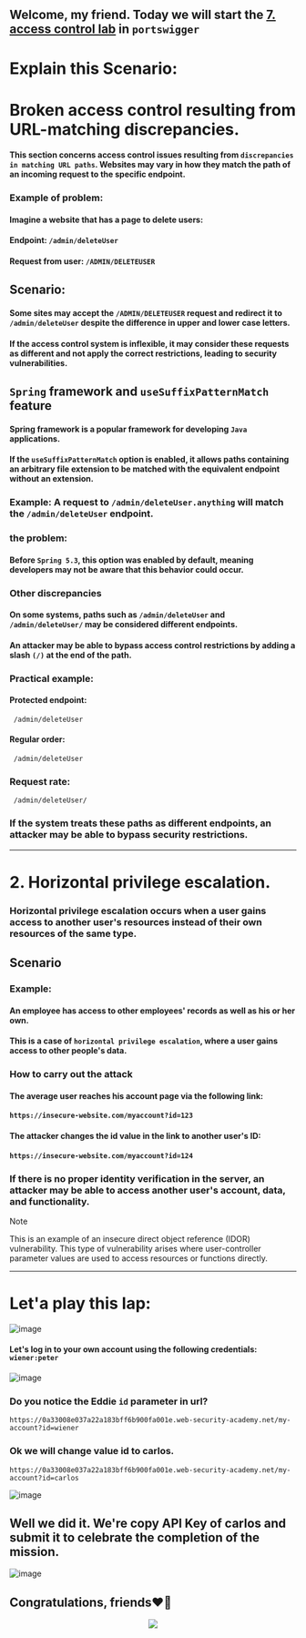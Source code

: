 ## Welcome, my friend. Today we will start the [7. access control lab](https://0ac400c803bb33fc8334ba1c00ab000e.web-security-academy.net/my-account?id=carlos) in ```portswigger```

# Explain this Scenario:

# Broken access control resulting from URL-matching discrepancies.

#### This section concerns access control issues resulting from ```discrepancies in matching URL paths```. Websites may vary in how they match the path of an incoming request to the specific endpoint.

###  Example of problem:

#### Imagine a website that has a page to delete users:

#### Endpoint: ```/admin/deleteUser```
#### Request from user: ```/ADMIN/DELETEUSER```

## Scenario:

#### Some sites may accept the ```/ADMIN/DELETEUSER``` request and redirect it to ```/admin/deleteUser``` despite the difference in upper and lower case letters.
#### If the access control system is inflexible, it may consider these requests as different and not apply the correct restrictions, leading to security vulnerabilities.



## ```Spring``` framework and ```useSuffixPatternMatch``` feature

#### Spring framework is a popular framework for developing ```Java``` applications.

#### If the ```useSuffixPatternMatch``` option is enabled, it allows paths containing an arbitrary file extension to be matched with the equivalent endpoint without an extension.
### Example: A request to ```/admin/deleteUser.anything``` will match the ```/admin/deleteUser``` endpoint.

### the problem:

#### Before ```Spring 5.3```, this option was enabled by default, meaning developers may not be aware that this behavior could occur.

### Other discrepancies

#### On some systems, paths such as ```/admin/deleteUser``` and ```/admin/deleteUser/``` may be considered different endpoints.

#### An attacker may be able to bypass access control restrictions by adding a slash ```(/)``` at the end of the path.

### Practical example:

#### Protected endpoint:

```
 /admin/deleteUser
```

#### Regular order:

```
 /admin/deleteUser
```

### Request rate:

```
 /admin/deleteUser/
````

### If the system treats these paths as different endpoints, an attacker may be able to bypass security restrictions.

-----------------

# 2. Horizontal privilege escalation.


### Horizontal privilege escalation occurs when a user gains access to another user's resources instead of their own resources of the same type.

## Scenario

### Example:

#### An employee has access to other employees' records as well as his or her own.
#### This is a case of ```horizontal privilege escalation```, where a user gains access to other people's data.

### How to carry out the attack

#### The average user reaches his account page via the following link:
#### ```https://insecure-website.com/myaccount?id=123```
#### The attacker changes the id value in the link to another user's ID:
#### ```https://insecure-website.com/myaccount?id=124```

### If there is no proper identity verification in the server, an attacker may be able to access another user's account, data, and functionality.



> [!NOTE]
> This is an example of an insecure direct object reference (IDOR) vulnerability. This type of vulnerability arises where user-controller parameter values are used to access resources or functions directly.


------

# Let'a play this lap:

![image](https://github.com/user-attachments/assets/5b227a37-6666-49c8-9d9d-aed682a834bf)

#### Let's log in to your own account using the following credentials: ```wiener:peter```

![image](https://github.com/user-attachments/assets/16f5dd17-e9be-4367-8c59-84a2acde4279)

### Do you notice the Eddie ```id``` parameter in url? 

```https://0a33008e037a22a183bff6b900fa001e.web-security-academy.net/my-account?id=wiener```

### Ok we will change value id to carlos.

```
https://0a33008e037a22a183bff6b900fa001e.web-security-academy.net/my-account?id=carlos
```
![image](https://github.com/user-attachments/assets/9632903e-176a-489b-88ed-ae5bcc7dd773)


## Well we did it. We're copy API Key of carlos and submit it to celebrate the completion of the mission.


![image](https://github.com/user-attachments/assets/57c865ea-16cd-4955-9046-30fc403dd140)




## Congratulations, friends❤️‍🔥

<p align="center">
<img src="https://github.com/user-attachments/assets/dccdbd77-33c7-43a6-ac94-505295169c77" >
</p>








































